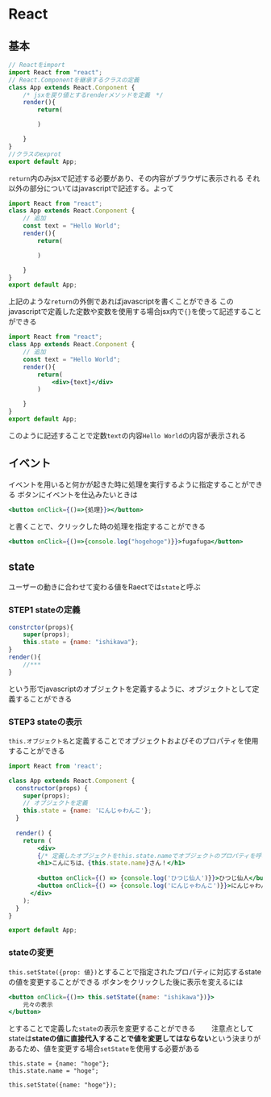 # React
## 基本
```jsx
// Reactをimport
import React from "react";
// React.Componentを継承するクラスの定義
class App extends React.Conponent {
    /* jsxを戻り値とするrenderメソッドを定義　*/
    render(){
        return(

        )

    }
}
//クラスのexprot
export default App;
```
`return`内のみjsxで記述する必要があり、その内容がブラウザに表示される
それ以外の部分についてはjavascriptで記述する。よって
```jsx
import React from "react";
class App extends React.Conponent {
    // 追加
    const text = "Hello World";
    render(){
        return(

        )

    }
}
export default App;
```
上記のような`return`の外側であればjavascriptを書くことができる
このjavascriptで定義した定数や変数を使用する場合jsx内で`{}`を使って記述することができる
```jsx
import React from "react";
class App extends React.Conponent {
    // 追加
    const text = "Hello World";
    render(){
        return(
            <div>{text}</div>
        )

    }
}
export default App;
```
このように記述することで定数`text`の内容`Hello World`の内容が表示される

## イベント
イベントを用いると何かが起きた時に処理を実行するように指定することができる
ボタンにイベントを仕込みたいときは
```jsx
<button onClick={()=>{処理}}></button>
```
と書くことで、クリックした時の処理を指定することができる
```jsx:例.jsx
<button onClick={()=>{console.log("hogehoge")}}>fugafuga</button>
```

## state
ユーザーの動きに合わせて変わる値をRaectでは`state`と呼ぶ
### STEP1 stateの定義
```jsx
constrctor(props){
    super(props);
    this.state = {name: "ishikawa"};
}
render(){
    //***
}
```
という形でjavascriptのオブジェクトを定義するように、オブジェクトとして定義することができる
### STEP3 stateの表示
`this.オブジェクト名`と定義することでオブジェクトおよびそのプロパティを使用することができる
```jsx
import React from 'react';

class App extends React.Component {
  constructor(props) {
    super(props);
    // オブジェクトを定義
    this.state = {name: 'にんじゃわんこ'};
  }
  
  render() {
    return (
    	<div>
        {/* 定義したオブジェクトをthis.state.nameでオブジェクトのプロパティを呼び出している */}
    	<h1>こんにちは、{this.state.name}さん！</h1>
    	  
        <button onClick={() => {console.log('ひつじ仙人')}}>ひつじ仙人</button>
        <button onClick={() => {console.log('にんじゃわんこ')}}>にんじゃわんこ</button>
      </div>
    );
  }
}

export default App;
```
### stateの変更
`this.setState({prop: 値})`とすることで指定されたプロパティに対応するstateの値を変更することができる
ボタンをクリックした後に表示を変えるには
```jsx
<button onClick={()=> this.setState({name: "ishikawa"})}>
    元々の表示
</button>
```
とすることで定義した`state`の表示を変更することができる　　
注意点としてstateは**stateの値に直接代入することで値を変更してはならない**という決まりがあるため、値を変更する場合`setState`を使用する必要がある
```jsx:ダメな例
this.state = {name: "hoge"};
this.state.name = "hoge";
```
```jsx:いい例
this.setState({name: "hoge"});
```
